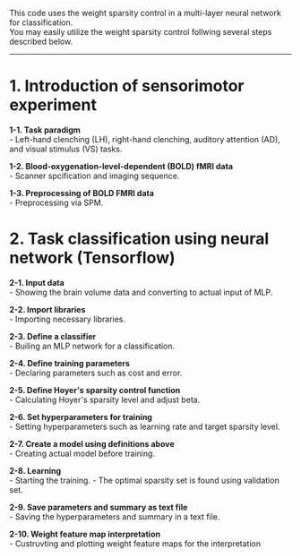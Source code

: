 This code uses the weight sparsity control in a multi-layer neural network for classification.  
You may easily utilize the weight sparsity control follwing several steps described below.  


___ 



# 1. Introduction of sensorimotor experiment  
   __1-1. Task paradigm__  
     - Left-hand clenching (LH), right-hand clenching, auditory attention (AD), and visual stimulus (VS) tasks.  
            
   __1-2. Blood-oxygenation-level-dependent (BOLD) fMRI data__  
     - Scanner spcification and imaging sequence.  
            
   __1-3. Preprocessing of BOLD FMRI data__  
      - Preprocessing via SPM.  
  
##
  
  
# 2. Task classification using neural network (Tensorflow)  
  
   __2-1. Input data__  
     - Showing the brain volume data and converting to actual input of MLP.  
    
   __2-2. Import libraries__  
     - Importing necessary libraries.  
    
   __2-3. Define a classifier__  
     - Builing an MLP network for a classification.  
    
   __2-4. Define training parameters__  
     - Declaring parameters such as cost and error.  
    
   __2-5. Define Hoyer's sparsity control function__  
     - Calculating Hoyer's sparsity level and adjust beta.  
    
   __2-6. Set hyperparameters for training__  
     - Setting hyperparameters such as learning rate and target sparsity level.  
  
   __2-7. Create a model using definitions above__  
     - Creating actual model before training.  
    
   __2-8. Learning__  
     - Starting the training.
     - The optimal sparsity set is found using validation set.  
    
   __2-9. Save parameters and summary as text file__  
     - Saving the hyperparameters and summary in a text file.   
        
   __2-10. Weight feature map interpretation__  
     - Custruvting and plotting weight feature maps for the interpretation
     
  ##

